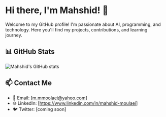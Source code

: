 # Hi there, I'm Mahshid! 👋

Welcome to my GitHub profile! I'm passionate about AI, programming, and technology. Here you'll find my projects, contributions, and learning journey.

## 📊 GitHub Stats
![Mahshid's GitHub stats](https://github-readme-stats.vercel.app/api?username=mahshid1378&show_icons=true&theme=radical)


## 📫 Contact Me
- 📧 Email: [m.mmoolaei@yahoo.com]
- 🌐 LinkedIn: [https://www.linkedin.com/in/mahshid-moulaei]
- 🐦 Twitter: [coming soon]
